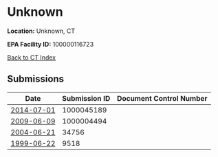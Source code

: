 # Unknown

**Location:** Unknown, CT

**EPA Facility ID:** 100000116723

[Back to CT Index](../../index.md)

## Submissions

| Date | Submission ID | Document Control Number |
|------|--------------|-------------------------|
| [2014-07-01](submissions/1000045189.md) | 1000045189 |  |
| [2009-06-09](submissions/1000004494.md) | 1000004494 |  |
| [2004-06-21](submissions/34756.md) | 34756 |  |
| [1999-06-22](submissions/9518.md) | 9518 |  |
